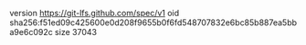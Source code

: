 version https://git-lfs.github.com/spec/v1
oid sha256:f51ed09c425600e0d208f9655b0f6fd548707832e6bc85b887ea5bba9e6c092c
size 37043
